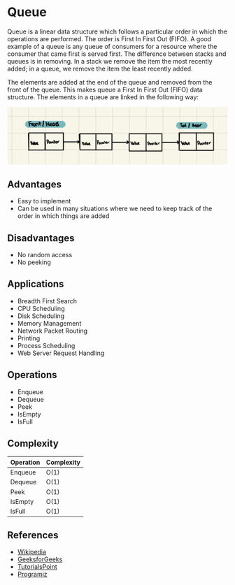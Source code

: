 # Queue

Queue is a linear data structure which follows a particular order in which the operations are performed. The order is First In First Out (FIFO). A good example of a queue is any queue of consumers for a resource where the consumer that came first is served first. The difference between stacks and queues is in removing. In a stack we remove the item the most recently added; in a queue, we remove the item the least recently added.

The elements are added at the end of the queue and removed from the front of the queue. This makes queue a First In First Out (FIFO) data structure. The elements in a queue are linked in the following way:

![Queue](../../../ReadMeImages/Queue.png)

## Advantages

- Easy to implement
- Can be used in many situations where we need to keep track of the order in which things are added

## Disadvantages

- No random access
- No peeking

## Applications

- Breadth First Search
- CPU Scheduling
- Disk Scheduling
- Memory Management
- Network Packet Routing
- Printing
- Process Scheduling
- Web Server Request Handling

## Operations

- Enqueue
- Dequeue
- Peek
- IsEmpty
- IsFull

## Complexity

| Operation | Complexity |
| --------- | ---------- |
| Enqueue   | O(1)       |
| Dequeue   | O(1)       |
| Peek      | O(1)       |
| IsEmpty   | O(1)       |
| IsFull    | O(1)       |

## References

- [Wikipedia](<https://en.wikipedia.org/wiki/Queue_(abstract_data_type)>)
- [GeeksforGeeks](https://www.geeksforgeeks.org/queue-data-structure/)
- [TutorialsPoint](https://www.tutorialspoint.com/data_structures_algorithms/queue_data_structure.htm)
- [Programiz](https://www.programiz.com/dsa/queue)
